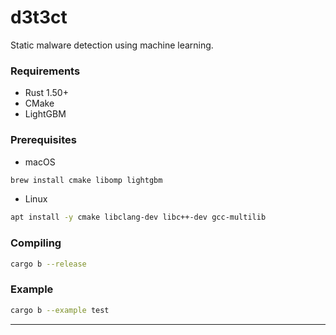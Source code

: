 # d3t3ct 

Static malware detection using machine learning.

### Requirements
- Rust 1.50+
- CMake
- LightGBM

### Prerequisites

- macOS
```bash
brew install cmake libomp lightgbm
```

- Linux
```bash
apt install -y cmake libclang-dev libc++-dev gcc-multilib
```

### Compiling 
```bash
cargo b --release
```

### Example
```bash
cargo b --example test
```

---
